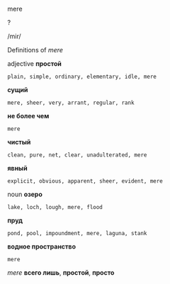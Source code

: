 mere

?

/mir/

Definitions of _mere_

adjective
**простой**

    plain, simple, ordinary, elementary, idle, mere
**сущий**

    mere, sheer, very, arrant, regular, rank
**не более чем**

    mere
**чистый**

    clean, pure, net, clear, unadulterated, mere
**явный**

    explicit, obvious, apparent, sheer, evident, mere

noun
**озеро**

    lake, loch, lough, mere, flood
**пруд**

    pond, pool, impoundment, mere, laguna, stank
**водное пространство**

    mere

_mere_
**всего лишь**, **простой**, **просто**